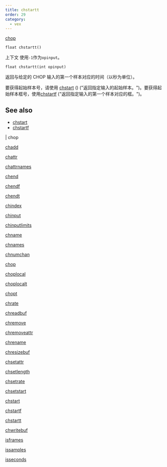 ```yaml
---
title: chstartt
order: 29
category:
  - vex
---
```


[chop](../contexts/chop.html)

`float chstartt()`

上下文 使用`-1`作为`opinput`。

`float chstartt(int opinput)`

返回与给定的 CHOP 输入的第一个样本对应的时间（以秒为单位）。

要获得起始样本号，请使用 [chstart](chstart.html) () ("返回指定输入的起始样本。")。要获得起始样本框号，使用[chstartf](chstartf.html) ("返回指定输入的第一个样本对应的框。")。

## See also

- [chstart](chstart.html)
- [chstartf](chstartf.html)

|
chop

[chadd](chadd.html)

[chattr](chattr.html)

[chattrnames](chattrnames.html)

[chend](chend.html)

[chendf](chendf.html)

[chendt](chendt.html)

[chindex](chindex.html)

[chinput](chinput.html)

[chinputlimits](chinputlimits.html)

[chname](chname.html)

[chnames](chnames.html)

[chnumchan](chnumchan.html)

[chop](chop.html)

[choplocal](choplocal.html)

[choplocalt](choplocalt.html)

[chopt](chopt.html)

[chrate](chrate.html)

[chreadbuf](chreadbuf.html)

[chremove](chremove.html)

[chremoveattr](chremoveattr.html)

[chrename](chrename.html)

[chresizebuf](chresizebuf.html)

[chsetattr](chsetattr.html)

[chsetlength](chsetlength.html)

[chsetrate](chsetrate.html)

[chsetstart](chsetstart.html)

[chstart](chstart.html)

[chstartf](chstartf.html)

[chstartt](chstartt.html)

[chwritebuf](chwritebuf.html)

[isframes](isframes.html)

[issamples](issamples.html)

[isseconds](isseconds.html)
